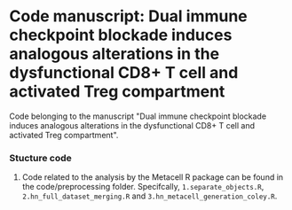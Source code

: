 # Code manuscript: Dual immune checkpoint blockade induces analogous alterations in the dysfunctional CD8+ T cell and activated Treg compartment

Code belonging to the manuscript "Dual immune checkpoint blockade induces analogous alterations in the dysfunctional CD8+ T cell and activated Treg compartment". 

### Stucture code
1. Code related to the analysis by the Metacell R package can be found in the code/preprocessing folder. Specifcally, `1.separate_objects.R`, `2.hn_full_dataset_merging.R` and `3.hn_metacell_generation_coley.R`.

